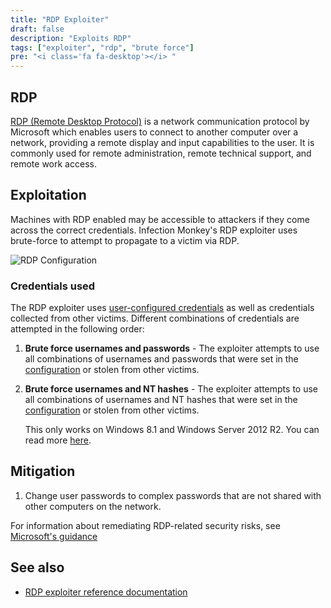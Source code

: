 ```yaml
---
title: "RDP Exploiter"
draft: false
description: "Exploits RDP"
tags: ["exploiter", "rdp", "brute force"]
pre: "<i class='fa fa-desktop'></i> "
---
```


## RDP

[RDP (Remote Desktop Protocol)](
https://learn.microsoft.com/en-us/windows/win32/termserv/remote-desktop-protocol)
is a network communication protocol by Microsoft which enables users to connect
to another computer over a network, providing a remote display and input
capabilities to the user. It is commonly used for remote administration, remote
technical support, and remote work access.

## Exploitation

Machines with RDP enabled may be accessible to attackers if they come across
the correct credentials. Infection Monkey's RDP exploiter uses brute-force to
attempt to propagate to a victim via RDP.

![RDP Configuration](
/images/island/configuration-page/rdp-exploiter-configuration.png
"RDP Configuration")

### Credentials used

The RDP exploiter uses [user-configured credentials](
/usage/configuration/credentials) as well as credentials collected from
other victims. Different combinations of credentials are attempted in the
following order:

1. **Brute force usernames and passwords** - The exploiter attempts to use
   all combinations of usernames and passwords that were set in the
   [configuration](/usage/configuration/credentials) or stolen from other
   victims.

1. **Brute force usernames and NT hashes** - The exploiter attempts to use
   all combinations of usernames and NT hashes that were set in the
   [configuration](/usage/configuration/credentials) or stolen from other
   victims.

   This only works on Windows 8.1 and Windows Server 2012 R2. You can read more
   [here](https://www.kali.org/blog/passing-hash-remote-desktop/).

## Mitigation

1. Change user passwords to complex passwords that are not shared with other
computers on the network.

For information about remediating RDP-related security risks, see
[Microsoft's
guidance](https://www.microsoft.com/en-us/security/blog/2020/04/16/security-guidance-remote-desktop-adoption/)

## See also
- [RDP exploiter reference documentation](/reference/exploiters/rdp)
